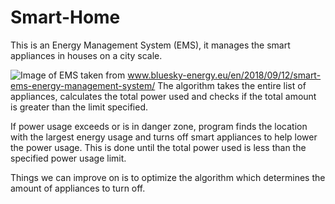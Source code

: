 # Smart-Home
This is an Energy Management System (EMS), it manages the smart appliances in houses on a city scale.

![Image of EMS](https://www.bluesky-energy.eu/wp-content/uploads/2018/09/EMS-House-engl600x450.png) taken from www.bluesky-energy.eu/en/2018/09/12/smart-ems-energy-management-system/
The algorithm takes the entire list of appliances, calculates the total power used and checks if the total amount is greater than the limit specified. 

If power usage exceeds or is in danger zone, program finds the location with the largest energy usage and turns off smart appliances to help lower the power usage. This is done until the total power used is less than the specified power usage limit. 

Things we can improve on is to optimize the algorithm which determines the amount of appliances to turn off.
